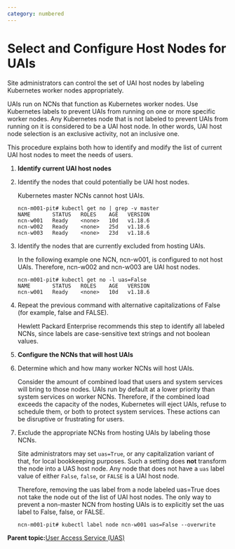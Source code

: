 ```yaml
---
category: numbered
---
```


# Select and Configure Host Nodes for UAIs

Site administrators can control the set of UAI host nodes by labeling Kubernetes worker nodes appropriately.

UAIs run on NCNs that function as Kubernetes worker nodes. Use Kubernetes labels to prevent UAIs from running on one or more specific worker nodes. Any Kubernetes node that is not labeled to prevent UAIs from running on it is considered to be a UAI host node. In other words, UAI host node selection is an exclusive activity, not an inclusive one.

This procedure explains both how to identify and modify the list of current UAI host nodes to meet the needs of users.

1.  **Identify current UAI host nodes**
2.  Identify the nodes that could potentially be UAI host nodes.

    Kubernetes master NCNs cannot host UAIs.

    ```screen
    ncn-m001-pit# kubectl get no | grep -v master
    NAME       STATUS   ROLES    AGE   VERSION
    ncn-w001   Ready    <none>   10d   v1.18.6
    ncn-w002   Ready    <none>   25d   v1.18.6
    ncn-w003   Ready    <none>   23d   v1.18.6
    ```

3.  Identify the nodes that are currently excluded from hosting UAIs.

    In the following example one NCN, ncn-w001, is configured to not host UAIs. Therefore, ncn-w002 and ncn-w003 are UAI host nodes.

    ```screen
    ncn-m001-pit# kubectl get no -l uas=False
    NAME       STATUS   ROLES    AGE   VERSION
    ncn-w001   Ready    <none>   10d   v1.18.6
    ```

4.  Repeat the previous command with alternative capitalizations of False \(for example, false and FALSE\).

    Hewlett Packard Enterprise recommends this step to identify all labeled NCNs, since labels are case-sensitive text strings and not boolean values.

5.  **Configure the NCNs that will host UAIs**
6.  Determine which and how many worker NCNs will host UAIs.

    Consider the amount of combined load that users and system services will bring to those nodes. UAIs run by default at a lower priority than system services on worker NCNs. Therefore, if the combined load exceeds the capacity of the nodes, Kubernetes will eject UAIs, refuse to schedule them, or both to protect system services. These actions can be disruptive or frustrating for users.

7.  Exclude the appropriate NCNs from hosting UAIs by labeling those NCNs.

    Site administrators may set `uas=True`, or any capitalization variant of that, for local bookkeeping purposes. Such a setting does **not** transform the node into a UAS host node. Any node that does not have a `uas` label value of either `False`, `false`, or `FALSE` is a UAI host node.

    Therefore, removing the uas label from a node labeled uas=True does not take the node out of the list of UAI host nodes. The only way to prevent a non-master NCN from hosting UAIs is to explicitly set the uas label to False, false, or FALSE.

    ```screen
    ncn-m001-pit# kubectl label node ncn-w001 uas=False --overwrite
    ```


**Parent topic:**[User Access Service \(UAS\)](User_Access_Service_UAS.md)

